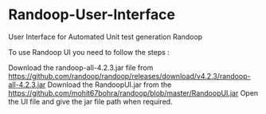 # Randoop-User-Interface
User Interface for Automated Unit test generation Randoop

To use Randoop UI you need to follow the steps :

Download the randoop-all-4.2.3.jar file from https://github.com/randoop/randoop/releases/download/v4.2.3/randoop-all-4.2.3.jar
	Download the RandoopUI.jar from the https://github.com/mohit67bohra/randoop/blob/master/RandoopUI.jar
	Open the UI file and give the jar file path when required.
  
